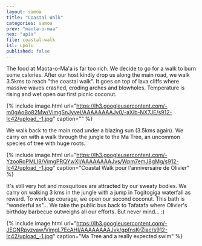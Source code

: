 ```yaml
---
layout: samoa
title: "Coastal Walk"
categories: samoa
prev: "maota-o-maa"
nex: "apia"
file: coastal-walk
isl: upolu
published: false
---
```


The food at Maota-o-Ma'a is far too rich. We decide to go for a walk to burn some calories. After our host kindly drop us along the main road, we walk 3.5kms to reach "the coastal walk". It goes on top of lava cliffs where massive waves crashed, eroding arches and blowholes. Temperature is rising and wet open our first picnic coconut.

{% include image.html url="https://lh3.googleusercontent.com/-m0gAoBo82Mw/VimgSnJyveI/AAAAAAAAJv0/-aXib-NX7JE/s912-Ic42/upload_-1.jpg" caption="" %}

We walk back to the main road under a blazing sun (3.5kms again). We carry on with a walk through the jungle to the Ma Tree, an uncommon species of tree with huge roots.

{% include image.html url="https://lh3.googleusercontent.com/-YzooRoPMLI8/VimgPRQYwXI/AAAAAAAAJvs/Wpm7emJ8gMg/s912-Ic42/upload_-1.jpg" caption="Coastal Walk pour l'anniversaire de Olivier" %}

It's still very hot and mosquitoes are attracted by our sweaty bodies. We carry on walking 3 kms in the jungle with a jump in Togitogiga waterfall as reward. To work up courage, we open our second coconut. This bath is "wonderful as"... We take the public bus back to Tafatafa where Olivier's birthday barbecue outweighs all our efforts. But never mind... :)

{% include image.html url="https://lh3.googleusercontent.com/-JEGNRpyzvaw/VimgL7EcAHI/AAAAAAAAJvk/gpfnsKrZiac/s912-Ic42/upload_-1.jpg" caption="Ma Tree and a really expected swim" %}